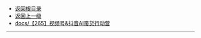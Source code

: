 * [返回根目录](/README.md)
* [返回上一级](docs/README.md)
* [docs/【265】视频号&抖音AI带货行动营](docs/【265】视频号&抖音AI带货行动营/README.md)

---

